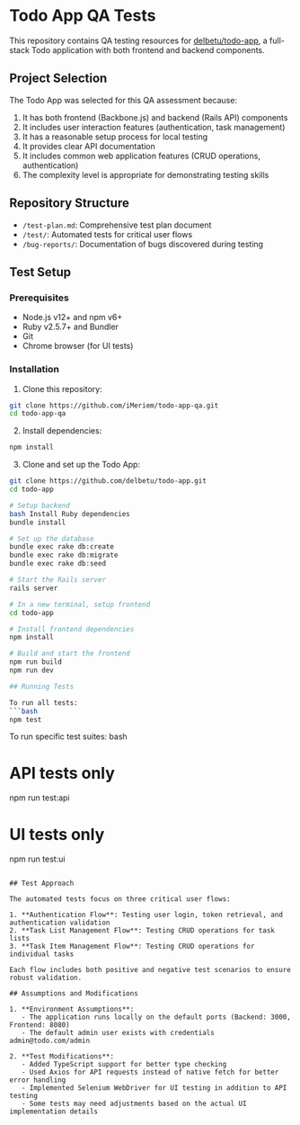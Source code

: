 # Todo App QA Tests

This repository contains QA testing resources for [delbetu/todo-app](https://github.com/delbetu/todo-app), a full-stack Todo application with both frontend and backend components.

## Project Selection

The Todo App was selected for this QA assessment because:

1. It has both frontend (Backbone.js) and backend (Rails API) components
2. It includes user interaction features (authentication, task management)
3. It has a reasonable setup process for local testing
4. It provides clear API documentation
5. It includes common web application features (CRUD operations, authentication)
6. The complexity level is appropriate for demonstrating testing skills

## Repository Structure

- `/test-plan.md`: Comprehensive test plan document
- `/test/`: Automated tests for critical user flows
- `/bug-reports/`: Documentation of bugs discovered during testing

## Test Setup

### Prerequisites

- Node.js v12+ and npm v6+
- Ruby v2.5.7+ and Bundler
- Git
- Chrome browser (for UI tests)

### Installation

1. Clone this repository:
```bash
git clone https://github.com/iMeriem/todo-app-qa.git
cd todo-app-qa
```

2. Install dependencies:
```bash
npm install
```

3. Clone and set up the Todo App:
```bash
git clone https://github.com/delbetu/todo-app.git
cd todo-app

# Setup backend
bash Install Ruby dependencies
bundle install

# Set up the database
bundle exec rake db:create
bundle exec rake db:migrate
bundle exec rake db:seed

# Start the Rails server
rails server

# In a new terminal, setup frontend
cd todo-app

# Install frontend dependencies 
npm install

# Build and start the frontend
npm run build
npm run dev

## Running Tests

To run all tests:
```bash
npm test
```

To run specific test suites:
bash
# API tests only
npm run test:api

# UI tests only
npm run test:ui
```

## Test Approach

The automated tests focus on three critical user flows:

1. **Authentication Flow**: Testing user login, token retrieval, and authentication validation
2. **Task List Management Flow**: Testing CRUD operations for task lists
3. **Task Item Management Flow**: Testing CRUD operations for individual tasks

Each flow includes both positive and negative test scenarios to ensure robust validation.

## Assumptions and Modifications

1. **Environment Assumptions**:
   - The application runs locally on the default ports (Backend: 3000, Frontend: 8080)
   - The default admin user exists with credentials admin@todo.com/admin

2. **Test Modifications**:
   - Added TypeScript support for better type checking
   - Used Axios for API requests instead of native fetch for better error handling
   - Implemented Selenium WebDriver for UI testing in addition to API testing
   - Some tests may need adjustments based on the actual UI implementation details

